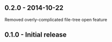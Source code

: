 ## 0.2.0 - 2014-10-22
  Removed overly-complicated file-tree open feature

## 0.1.0 - Initial release
